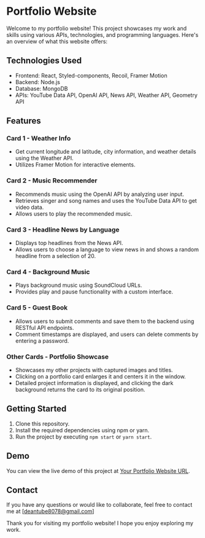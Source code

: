 # Portfolio Website

Welcome to my portfolio website! This project showcases my work and skills using various APIs, technologies, and programming languages. Here's an overview of what this website offers:

## Technologies Used

- Frontend: React, Styled-components, Recoil, Framer Motion
- Backend: Node.js
- Database: MongoDB
- APIs: YouTube Data API, OpenAI API, News API, Weather API, Geometry API

## Features

### Card 1 - Weather Info

- Get current longitude and latitude, city information, and weather details using the Weather API.
- Utilizes Framer Motion for interactive elements.

### Card 2 - Music Recommender

- Recommends music using the OpenAI API by analyzing user input.
- Retrieves singer and song names and uses the YouTube Data API to get video data.
- Allows users to play the recommended music.

### Card 3 - Headline News by Language

- Displays top headlines from the News API.
- Allows users to choose a language to view news in and shows a random headline from a selection of 20.

### Card 4 - Background Music

- Plays background music using SoundCloud URLs.
- Provides play and pause functionality with a custom interface.

### Card 5 - Guest Book

- Allows users to submit comments and save them to the backend using RESTful API endpoints.
- Comment timestamps are displayed, and users can delete comments by entering a password.

### Other Cards - Portfolio Showcase

- Showcases my other projects with captured images and titles.
- Clicking on a portfolio card enlarges it and centers it in the window.
- Detailed project information is displayed, and clicking the dark background returns the card to its original position.

## Getting Started

1. Clone this repository.
2. Install the required dependencies using npm or yarn.
3. Run the project by executing `npm start` or `yarn start`.

## Demo

You can view the live demo of this project at [Your Portfolio Website URL](https://portfolio-ver2-chi.vercel.app/).

## Contact

If you have any questions or would like to collaborate, feel free to contact me at [deantube8078@gmail.com]

Thank you for visiting my portfolio website! I hope you enjoy exploring my work.
